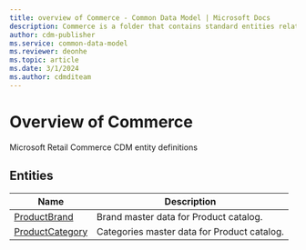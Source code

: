 ```yaml
---
title: overview of Commerce - Common Data Model | Microsoft Docs
description: Commerce is a folder that contains standard entities related to the Common Data Model.
author: cdm-publisher
ms.service: common-data-model
ms.reviewer: deonhe
ms.topic: article
ms.date: 3/1/2024
ms.author: cdmditeam
---
```


# Overview of Commerce

Microsoft Retail Commerce CDM entity definitions  

## Entities

|Name|Description|
|---|---|
|[ProductBrand](ProductBrand.md)|Brand master data for Product catalog.|
|[ProductCategory](ProductCategory.md)|Categories master data for Product catalog.|
